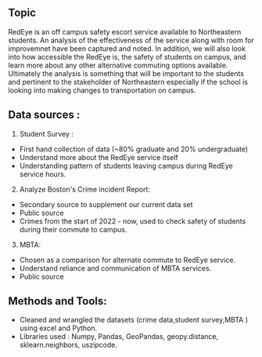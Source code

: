 ## Topic 

RedEye is an off campus safety escort service available to Northeastern students.
 An analysis of the effectiveness of the service along with room for improvemnet have been captured and noted. In addition, we will also look into how accessible the RedEye is, the safety of students on campus, and learn more about any other alternative
commuting options available. Ultimately the analysis is something that will be important to the
students and pertinent to the stakeholder of Northeastern especially if the
school is looking into making changes to transportation on campus.

## Data sources :

1. Student Survey :

- First hand collection of data (~80% graduate and 20%
undergraduate)
- Understand more about the RedEye service itself
- Understanding pattern of students leaving campus during RedEye
service hours.

2. Analyze Boston's Crime incident Report:

- Secondary source to supplement our current data set
- Public source
- Crimes from the start of 2022 - now, used to check safety of students
during their commute to campus.

3. MBTA:

- Chosen as a comparison for alternate commute to RedEye service.
- Understand reliance and communication of MBTA services.
- Public source

## Methods and Tools:

- Cleaned and wrangled the datasets (crime data,student survey,MBTA ) using excel and Python.
- Libraries used : Numpy, Pandas, GeoPandas, geopy.distance, sklearn.neighbors, uszipcode.

 

